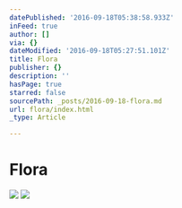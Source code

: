 ```yaml
---
datePublished: '2016-09-18T05:38:58.933Z'
inFeed: true
author: []
via: {}
dateModified: '2016-09-18T05:27:51.101Z'
title: Flora
publisher: {}
description: ''
hasPage: true
starred: false
sourcePath: _posts/2016-09-18-flora.md
url: flora/index.html
_type: Article

---
```

# Flora
![](https://the-grid-user-content.s3-us-west-2.amazonaws.com/45963d07-80cd-412a-a48e-a0e4cbfe9033.jpg)
![](https://the-grid-user-content.s3-us-west-2.amazonaws.com/bed13935-7832-42d9-850c-602aff25da01.jpg)